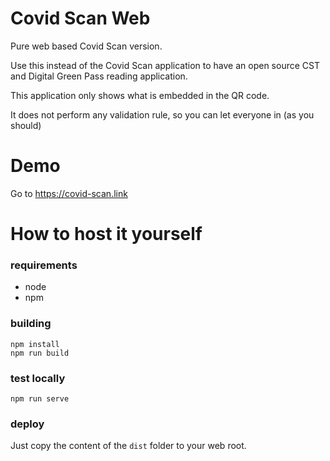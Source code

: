 # Covid Scan Web 

Pure web based Covid Scan version. 

Use this instead of the Covid Scan application to have an open source CST and Digital Green Pass 
reading application. 

This application only shows what is embedded in the QR code. 

It does not perform any validation rule, so you can let everyone in (as you should)

# Demo 

Go to https://covid-scan.link 
      
# How to host it yourself 
             
### requirements 
* node
* npm 

### building  

```shell
npm install
npm run build 
```
             
### test locally 
```shell
npm run serve
```

### deploy 

Just copy the content of the ````dist```` folder to your web root. 

